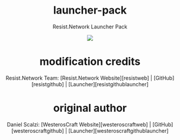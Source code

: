 <p align="center"><imgsrc="https://resist.network/images/128x128.png"></p>
<h1 align="center">launcher-pack</h1>
<p align="center">Resist.Network Launcher Pack</p>
<p align="center"><img src="https://i.imgur.com/Wpk2eS7.png"></p>

<h1 align="center">modification credits</h1>
<p align="center">Resist.Network Team: [Resist.Network Website][resistweb] | [GitHub][resistgithub] | [Launcher][resistgithublauncher]</p>

<h1 align="center">original author</h1>
<p align="center">Daniel Scalzi: [WesterosCraft Website][westeroscraftweb] | [GitHub][westeroscraftgithub] | [Launcher][westeroscraftgithublauncher]</p>


[westeroscraftweb]: https://www.westeroscraft.com/
[westeroscraftgithub]: https://github.com/WesterosCraftCode
[westeroscraftgithublauncher]: https://github.com/WesterosCraftCode/ElectronLauncher

[resistweb]: https://resist.network/
[resistgithub]: https://github.com/resist-network
[resistgithublauncher]: https://github.com/resist-network/launcher-pack
